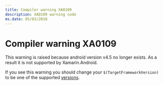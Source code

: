 ```yaml
---
title: Compiler warning XA0109
description: XA0109 warning code
ms.date: 05/03/2018
---
```

# Compiler warning XA0109

This warning is raised because android version v4.5 no longer exists. As a result it
is not supported by Xamarin.Android. 

If you see this warning you should change your `$(TargetFrameworkVersion)` to be one of the 
supported [versions](https://docs.microsoft.com/en-us/xamarin/android/app-fundamentals/android-api-levels?tabs=vswin#android-versions). 